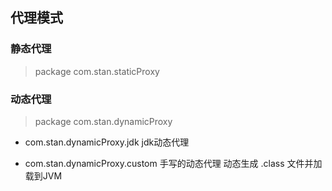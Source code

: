 
## 代理模式

### 静态代理
> package com.stan.staticProxy

### 动态代理
> package com.stan.dynamicProxy

- com.stan.dynamicProxy.jdk jdk动态代理

- com.stan.dynamicProxy.custom 手写的动态代理
动态生成 .class 文件并加载到JVM
